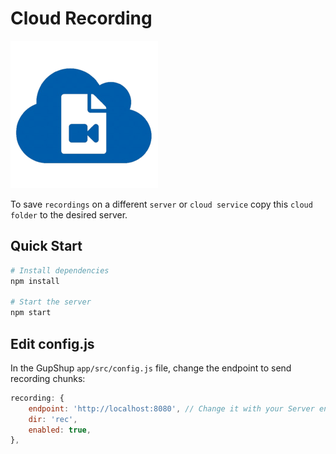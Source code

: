 # Cloud Recording

![cloud](./assets/cloud.png)

To save `recordings` on a different `server` or `cloud service` copy this `cloud folder` to the desired server.

## Quick Start

```bash
# Install dependencies
npm install

# Start the server
npm start
```

## Edit config.js

In the GupShup `app/src/config.js` file, change the endpoint to send recording chunks:

```js
recording: {
	endpoint: 'http://localhost:8080', // Change it with your Server endpoint
	dir: 'rec',
	enabled: true,
},
```
